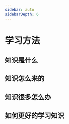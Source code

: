 ```yaml
---
sidebar: auto
sidebarDepth: 6
---
```


# 学习方法



## 知识是什么


## 知识怎么来的



## 知识很多怎么办




## 如何更好的学习知识